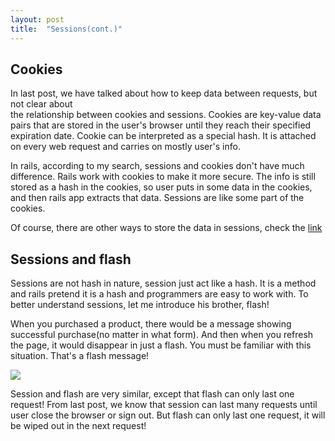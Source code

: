 ```yaml
---
layout: post
title:  "Sessions(cont.)"
---
```


##  Cookies  #
  In last post, we have talked about how to keep data between requests, but not clear about  
  the relationship between cookies and sessions. Cookies are key-value data pairs that are stored in the user's browser until they reach their specified expiration date. Cookie can be interpreted as a special hash. It is attached on every web request and carries on mostly user's info.

  In rails, according to my search, sessions and cookies don't have much difference. Rails work with cookies to make it more secure. The info is still stored as a hash in the cookies, so user puts in some data in the cookies, and then rails app extracts that data. Sessions are like some part of the cookies.

  Of course, there are other ways to store the data in sessions, check the [link](http://www.justinweiss.com/articles/how-rails-sessions-work/)

## Sessions and flash  #
Sessions are not hash in nature, session just act like a hash. It is a method and rails pretend it is a hash and programmers are easy to work with. To better understand sessions, let me introduce his brother, flash!

When you purchased a product, there would be a message showing successful purchase(no matter in what form). And then when you refresh the page, it would disappear in just a flash. You must be familiar with this situation. That's a flash message!

![](http://assets.materialup.com/uploads/f03c6dc2-389d-4122-ae4f-9efb13294d8d/03d17e30671583.562e33d4c8f75.png)

Session and flash are very similar, except that flash can only last one request! From last post, we know that session can last many requests until user close the browser or sign out. But flash can only last one request, it will be wiped out in the next request!

